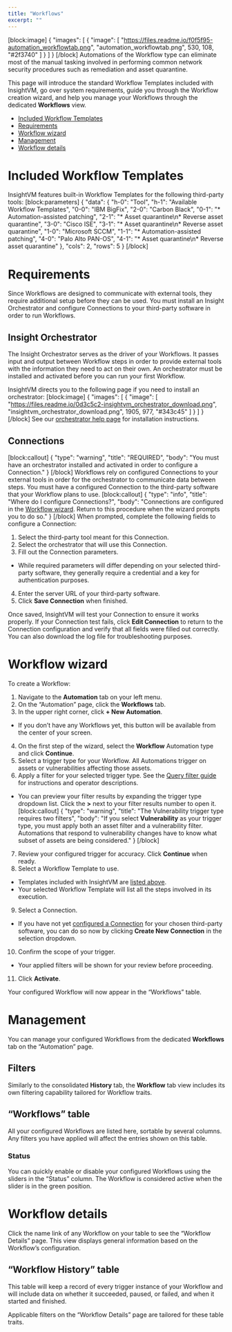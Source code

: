 ```yaml
---
title: "Workflows"
excerpt: ""
---
```

[block:image]
{
  "images": [
    {
      "image": [
        "https://files.readme.io/f0f5f95-automation_workflowtab.png",
        "automation_workflowtab.png",
        530,
        108,
        "#2f3740"
      ]
    }
  ]
}
[/block]
Automations of the Workflow type can eliminate most of the manual tasking involved in performing common network security procedures such as remediation and asset quarantine.

This page will introduce the standard Workflow Templates included with InsightVM, go over system requirements, guide you through the Workflow creation wizard, and help you manage your Workflows through the dedicated **Workflows** view.

* [Included Workflow Templates](doc:workflows#section-included-workflow-templates)
* [Requirements](doc:workflows#section-requirements)
* [Workflow wizard](doc:workflows#section-workflow-wizard)
* [Management](doc:workflows#section-management)
* [Workflow details](doc:workflows#section-workflow-details)

# Included Workflow Templates

InsightVM features built-in Workflow Templates for the following third-party tools:
[block:parameters]
{
  "data": {
    "h-0": "Tool",
    "h-1": "Available Workflow Templates",
    "0-0": "IBM BigFix",
    "2-0": "Carbon Black",
    "0-1": "* Automation-assisted patching",
    "2-1": "* Asset quarantine\n* Reverse asset quarantine",
    "3-0": "Cisco ISE",
    "3-1": "* Asset quarantine\n* Reverse asset quarantine",
    "1-0": "Microsoft SCCM",
    "1-1": "* Automation-assisted patching",
    "4-0": "Palo Alto PAN-OS",
    "4-1": "* Asset quarantine\n* Reverse asset quarantine"
  },
  "cols": 2,
  "rows": 5
}
[/block]
# Requirements

Since Workflows are designed to communicate with external tools, they require additional setup before they can be used.  You must install an Insight Orchestrator and configure Connections to your third-party software in order to run Workflows.

## Insight Orchestrator

The Insight Orchestrator serves as the driver of your Workflows.  It passes input and output between Workflow steps in order to provide external tools with the information they need to act on their own.  An orchestrator must be installed and activated before you can run your first Workflow.

InsightVM directs you to the following page if you need to install an orchestrator:
[block:image]
{
  "images": [
    {
      "image": [
        "https://files.readme.io/0d3c5c2-insightvm_orchestrator_download.png",
        "insightvm_orchestrator_download.png",
        1905,
        977,
        "#343c45"
      ]
    }
  ]
}
[/block]
See our [orchestrator help page](https://insightconnect.help.rapid7.com/docs/install-and-activate-the-orchestrator) for installation instructions.

## Connections
[block:callout]
{
  "type": "warning",
  "title": "REQUIRED",
  "body": "You must have an orchestrator installed and activated in order to configure a Connection."
}
[/block]
Workflows rely on configured Connections to your external tools in order for the orchestrator to communicate data between steps.  You must have a configured Connection to the third-party software that your Workflow plans to use.
[block:callout]
{
  "type": "info",
  "title": "Where do I configure Connections?",
  "body": "Connections are configured in the [Workflow wizard](doc:workflows#section-workflow-wizard).  Return to this procedure when the wizard prompts you to do so."
}
[/block]
When prompted, complete the following fields to configure a Connection:

1. Select the third-party tool meant for this Connection.
2. Select the orchestrator that will use this Connection.
3. Fill out the Connection parameters.
 * While required parameters will differ depending on your selected third-party software, they generally require a credential and a key for authentication purposes.
4. Enter the server URL of your third-party software.
5. Click **Save Connection** when finished.

Once saved, InsightVM will test your Connection to ensure it works properly.  If your Connection test fails, click **Edit Connection** to return to the Connection configuration and verify that all fields were filled out correctly.  You can also download the log file for troubleshooting purposes.

# Workflow wizard

To create a Workflow:

1. Navigate to the **Automation** tab on your left menu.
2. On the “Automation” page, click the **Workflows** tab.
3. In the upper right corner, click **+ New Automation**.
 * If you don’t have any Workflows yet, this button will be available from the center of your screen.
4. On the first step of the wizard, select the **Workflow** Automation type and click **Continue**.
5. Select a trigger type for your Workflow.  All Automations trigger on assets or vulnerabilities affecting those assets.
6. Apply a filter for your selected trigger type.  See the [Query filter guide](doc:query-filter-guide) for instructions and operator descriptions.
 * You can preview your filter results by expanding the trigger type dropdown list.  Click the **\>** next to your filter results number to open it.
[block:callout]
{
  "type": "warning",
  "title": "The Vulnerability trigger type requires two filters",
  "body": "If you select **Vulnerability** as your trigger type, you must apply both an asset filter and a vulnerability filter.  Automations that respond to vulnerability changes have to know what subset of assets are being considered."
}
[/block]
7. Review your configured trigger for accuracy.  Click **Continue** when ready.
8. Select a Workflow Template to use.
 * Templates included with InsightVM are [listed above](doc:workflows#section-included-workflow-templates).
 * Your selected Workflow Template will list all the steps involved in its execution.
9. Select a Connection.
 * If you have not yet [configured a Connection](doc:workflows#section-connections) for your chosen third-party software, you can do so now by clicking **Create New Connection** in the selection dropdown.
10. Confirm the scope of your trigger.
 * Your applied filters will be shown for your review before proceeding.
11. Click **Activate**.

Your configured Workflow will now appear in the “Workflows” table.

# Management

You can manage your configured Workflows from the dedicated **Workflows** tab on the “Automation” page.

## Filters

Similarly to the consolidated **History** tab, the **Workflow** tab view includes its own filtering capability tailored for Workflow traits.

## “Workflows” table

All your configured Workflows are listed here, sortable by several columns.  Any filters you have applied will affect the entries shown on this table.

### Status

You can quickly enable or disable your configured Workflows using the sliders in the “Status” column.  The Workflow is considered active when the slider is in the green position.

# Workflow details

Click the name link of any Workflow on your table to see the “Workflow Details” page.  This view displays general information based on the Workflow’s configuration.

## “Workflow History” table

This table will keep a record of every trigger instance of your Workflow and will include data on whether it succeeded, paused, or failed, and when it started and finished.

Applicable filters on the “Workflow Details” page are tailored for these table traits.